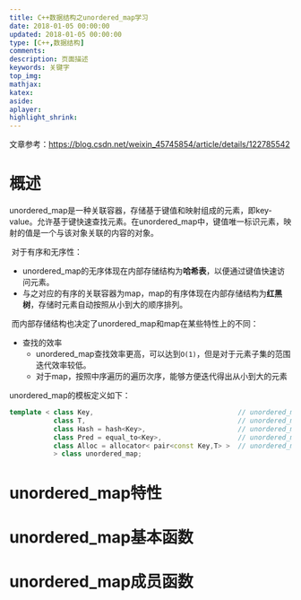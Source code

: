 ```yaml
---
title: C++数据结构之unordered_map学习
date: 2018-01-05 00:00:00
updated: 2018-01-05 00:00:00
type: [C++,数据结构]
comments:
description: 页面描述
keywords: 关键字
top_img:
mathjax:
katex:
aside:
aplayer:
highlight_shrink:
---
```


文章参考：https://blog.csdn.net/weixin_45745854/article/details/122785542

# 概述

​		unordered_map是一种关联容器，存储基于键值和映射组成的元素，即key-value。允许基于键快速查找元素。在unordered_map中，键值唯一标识元素，映射的值是一个与该对象关联的内容的对象。

​		对于有序和无序性：

- unordered_map的无序体现在内部存储结构为**哈希表**，以便通过键值快速访问元素。
- 与之对应的有序的关联容器为map，map的有序体现在内部存储结构为**红黑树**，存储时元素自动按照从小到大的顺序排列。

​		而内部存储结构也决定了unordered_map和map在某些特性上的不同：

- 查找的效率
  - unordered_map查找效率更高，可以达到`O(1)`，但是对于元素子集的范围迭代效率较低。
  - 对于map，按照中序遍历的遍历次序，能够方便迭代得出从小到大的元素



unordered_map的模板定义如下：

```c++
template < class Key,                                    // unordered_map::key_type
           class T,                                      // unordered_map::mapped_type
           class Hash = hash<Key>,                       // unordered_map::hasher
           class Pred = equal_to<Key>,                   // unordered_map::key_equal
           class Alloc = allocator< pair<const Key,T> >  // unordered_map::allocator_type
           > class unordered_map;

```



# unordered_map特性





# unordered_map基本函数





# unordered_map成员函数
